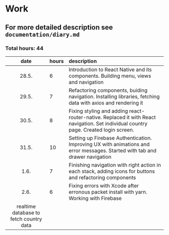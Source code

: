 # Work
## For more detailed description see `documentation/diary.md`
### Total hours: 44

| date | hours | description  |
| :----:|:-----| :-----|
| 28.5. | 6 | Introduction to React Native and its components. Building menu, views and navigation |
| 29.5. | 7 | Refactoring components, buiding navigation. Installing libraries, fetching data with axios and rendering it |
| 30.5. | 8 | Fixing styling and adding react-router-native. Replaced it with React navigation. Set individual country page. Created login screen. |
| 31.5. | 10 | Setting up Firebase Authentication. Improving UX with animations and error messages. Started with tab and drawer navigation |
| 1.6. | 7 | Finishing navigation with right action in each stack, adding icons for buttons and refactoring components |
| 2.6. | 6 | Fixing errors with Xcode after erronous packet install with yarn. Working with Firebase
realtime database to fetch country data|

